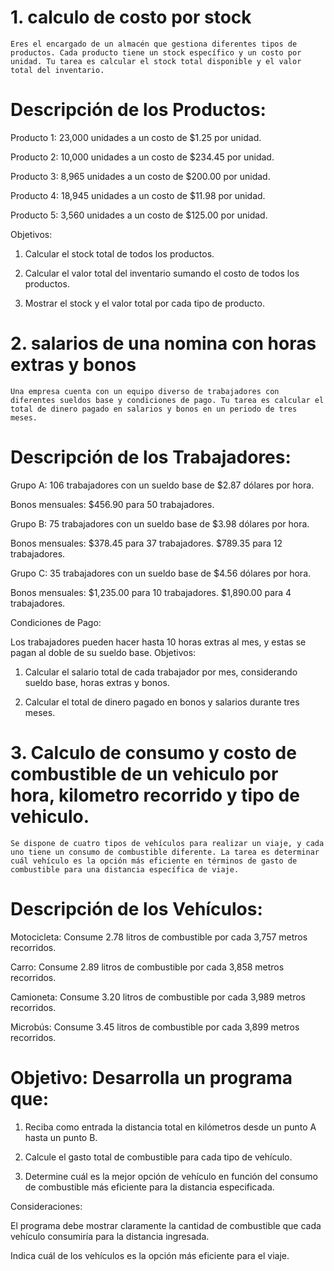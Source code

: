 
# 1. calculo de costo por stock
```
Eres el encargado de un almacén que gestiona diferentes tipos de productos. Cada producto tiene un stock específico y un costo por unidad. Tu tarea es calcular el stock total disponible y el valor total del inventario.
```

# Descripción de los Productos:

Producto 1: 23,000 unidades a un costo de $1.25 por unidad.

Producto 2: 10,000 unidades a un costo de $234.45 por unidad.

Producto 3: 8,965 unidades a un costo de $200.00 por unidad.

Producto 4: 18,945 unidades a un costo de $11.98 por unidad.

Producto 5: 3,560 unidades a un costo de $125.00 por unidad.

Objetivos:

1. Calcular el stock total de todos los productos.

2. Calcular el valor total del inventario sumando el costo de todos los productos.

3. Mostrar el stock y el valor total por cada tipo de producto.

# 2. salarios de una nomina con horas extras y bonos

```
Una empresa cuenta con un equipo diverso de trabajadores con diferentes sueldos base y condiciones de pago. Tu tarea es calcular el total de dinero pagado en salarios y bonos en un periodo de tres meses.
```

# Descripción de los Trabajadores:

Grupo A: 106 trabajadores con un sueldo base de $2.87 dólares por hora.

Bonos mensuales: $456.90 para 50 trabajadores.

Grupo B: 75 trabajadores con un sueldo base de $3.98 dólares por hora.

Bonos mensuales:
$378.45 para 37 trabajadores.
$789.35 para 12 trabajadores.

Grupo C: 35 trabajadores con un sueldo base de $4.56 dólares por hora.

Bonos mensuales:
$1,235.00 para 10 trabajadores.
$1,890.00 para 4 trabajadores.

Condiciones de Pago:

Los trabajadores pueden hacer hasta 10 horas extras al mes, y estas se pagan al doble de su sueldo base.
Objetivos:

1. Calcular el salario total de cada trabajador por mes, considerando sueldo base, horas extras y bonos.
  
2. Calcular el total de dinero pagado en bonos y salarios durante tres meses.

# 3. Calculo de consumo y costo de combustible de un vehiculo por hora, kilometro recorrido y tipo de vehiculo.
```
Se dispone de cuatro tipos de vehículos para realizar un viaje, y cada uno tiene un consumo de combustible diferente. La tarea es determinar cuál vehículo es la opción más eficiente en términos de gasto de combustible para una distancia específica de viaje.
```
# Descripción de los Vehículos:

Motocicleta: Consume 2.78 litros de combustible por cada 3,757 metros recorridos.

Carro: Consume 2.89 litros de combustible por cada 3,858 metros recorridos.

Camioneta: Consume 3.20 litros de combustible por cada 3,989 metros recorridos.

Microbús: Consume 3.45 litros de combustible por cada 3,899 metros recorridos.

# Objetivo: Desarrolla un programa que:

1. Reciba como entrada la distancia total en kilómetros desde un punto A hasta un punto B.

2. Calcule el gasto total de combustible para cada tipo de vehículo.

3. Determine cuál es la mejor opción de vehículo en función del consumo de combustible más eficiente para la distancia especificada.

Consideraciones:

El programa debe mostrar claramente la cantidad de combustible que cada vehículo consumiría para la distancia ingresada.

Indica cuál de los vehículos es la opción más eficiente para el viaje.